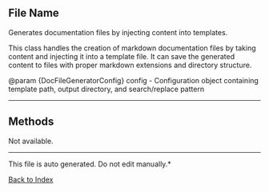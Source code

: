 ## File Name


 Generates documentation files by injecting content into templates.

 This class handles the creation of markdown documentation files by taking
 content and injecting it into a template file. It can save the generated
 content to files with proper markdown extensions and directory structure.

 @param {DocFileGeneratorConfig} config - Configuration object containing template path, output directory, and search/replace pattern
 

---

## Methods

Not available.

---

This file is auto generated. Do not edit manually.*

[Back to Index](./index.md)